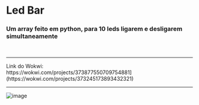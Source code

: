 <h1> Led Bar </h1>
<h3>Um array feito em python, para 10 leds ligarem e desligarem simultaneamente</h3>
<br>
<hr>
Link do Wokwi: <br>
https://wokwi.com/projects/373877550709754881](https://wokwi.com/projects/373245173893432321)
<hr>

![image](https://github.com/stevammm/LedBarGraph/assets/129697376/c609c442-9d1a-4b6c-9197-35c1ba48ecf6)

